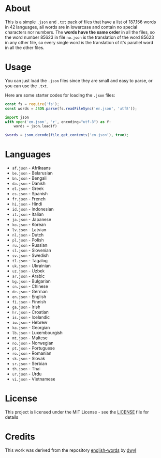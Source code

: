 
# About
This is a simple `.json` and `.txt` pack of files that have a list of 187.156 words in 42 languages, all words are in lowercase and contain no special characters nor numbers.
The **words have the same order** in all the files, so the word number 85623 in file `no.json` is the translation of the word 85623 in any other file, so every single word is the translation of it's parallel word in all the other files.

# Usage
You can just load the `.json` files since they are small and easy to parse, or you can use the `.txt`.

Here are some starter codes for loading the `.json` files:

```javascript
const fs = require('fs');
const words = JSON.parse(fs.readFileSync('en.json', 'utf8'));
```

```python
import json
with open('en.json', 'r', encoding="utf-8") as f:
    words = json.load(f)
```

```php
$words = json_decode(file_get_contents('en.json'), true);
```


# Languages
- `af.json` - Afrikaans
- `be.json` - Belarusian
- `bn.json` - Bengali
- `da.json` - Danish
- `el.json` - Greek
- `es.json` - Spanish
- `fr.json` - French
- `hi.json` - Hindi
- `id.json` - Indonesian
- `it.json` - Italian
- `ja.json` - Japanese
- `ko.json` - Korean
- `lv.json` - Latvian
- `nl.json` - Dutch
- `pl.json` - Polish
- `ru.json` - Russian
- `sl.json` - Slovenian
- `sv.json` - Swedish
- `tl.json` - Tagalog
- `uk.json` - Ukrainian
- `uz.json` - Uzbek
- `ar.json` - Arabic
- `bg.json` - Bulgarian
- `cn.json` - Chinese
- `de.json` - German
- `en.json` - English
- `fi.json` - Finnish
- `ga.json` - Irish
- `hr.json` - Croatian
- `is.json` - Icelandic
- `iw.json` - Hebrew
- `ka.json` - Georgian
- `lb.json` - Luxembourgish
- `mt.json` - Maltese
- `no.json` - Norwegian
- `pt.json` - Portuguese
- `ro.json` - Romanian
- `sk.json` - Slovak
- `sr.json` - Serbian
- `th.json` - Thai
- `ur.json` - Urdu
- `vi.json` - Vietnamese



# License
This project is licensed under the MIT License - see the [LICENSE](LICENSE) file for details

# Credits
This work was derived from the repository [english-words](https://github.com/dwyl/english-words) by [dwyl](https://github.com/dwyl)


